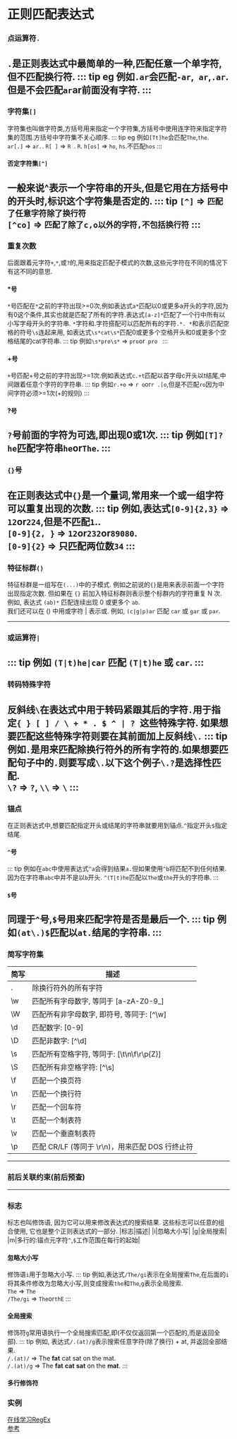 # 正则匹配表达式
### 点运算符`.`
`.`是正则表达式中最简单的一种,匹配任意一个单字符,但不匹配换行符.
::: tip eg
例如`.ar`会匹配`-ar`,` ar`,`.ar`.但是不会匹配`ar`ar前面没有字符.
:::
---
### 字符集`[]`
字符集也叫做字符类,方括号用来指定一个字符集,方括号中使用连字符来指定字符集的范围.方括号中字符集不关心顺序.
::: tip eg
例如`[Tt]he`会匹配`The`,`the`.<br/>
`ar[.]` => `ar.`. `R[ ]` => `R `. `R`. `h[os]` => `ho`, `hs`.不匹配`hos`
:::
#### 否定字符集`[^]`
一般来说^表示一个字符串的开头,但是它用在方括号中的开头时,标识这个字符集是否定的.
::: tip
`[^]` => `匹配了任意字符除了换行符`<br/>
`[^co]` => `匹配了除了c,o以外的字符,不包括换行符`
:::
---
### 重复次数
后面跟着元字符`+`,`*`,或`?`的,用来指定匹配子模式的次数,这些元字符在不同的情况下有这不同的意思.
#### *号
`*`号匹配在`*`之前的字符出现>=0次,例如表达式`a*`匹配以0或更多a开头的字符,因为有0这个条件,其实也就是匹配了所有的字符.表达式`[a-z]*`匹配了一个行中所有以小写字母开头的字符串.
`*`字符和.字符搭配可以匹配所有的字符`.*. *`和表示匹配空格的符号`\s`连起来用, 如表达式`\s*cat\s*`匹配0或更多个空格开头和0或更多个空格结尾的cat字符串.
::: tip
例如`\s*pro\s*` => `pro`or`  pro  `
:::
#### +号
`+`号匹配+号之前的字符出现>=1次.例如表达式`c.+t`匹配以首字母c开头以t结尾,中间跟着任意个字符的字符串.
::: tip
例如`r.+o` => `r o`or`r .[o`,但是不匹配`ro`因为中间字符必须>=1次(+的规则)
:::
#### ?号
`?`号前面的字符为可选,即出现0或1次.
::: tip
例如`[T]?he`匹配字符串`he`or`The`.
:::
---
### `{}`号
在正则表达式中`{}`是一个量词,常用来一个或一组字符可以重复出现的次数.
::: tip
例如,表达式`[0-9]{2,3}` => `12`or`224`,但是不匹配`1`..<br/>
`[0-9]{2, }` => `12`or`232`or`89080`.<br/>
`[0-9]{2}` => 只匹配两位数`34`
:::
---
### 特征标群`()`
特征标群是一组写在`(...)`中的子模式. 例如之前说的`{}`是用来表示前面一个字符出现指定次数. 但如果在 `{}` 前加入特征标群则表示整个标群内的字符重复 N 次. 例如, 表达式 `(ab)*` 匹配连续出现 0 或更多个 `ab`.<br/>
我们还可以在 () 中用或字符 | 表示或. 例如, `(c|g|p)ar` 匹配 `car` 或 `gar` 或 `par`.

---
### 或运算符`|`
::: tip
例如 `(T|t)he|car` 匹配 `(T|t)he` 或 `car`.
:::
---
### 转码特殊字符
反斜线`\`在表达式中用于转码紧跟其后的字符`.`用于指定`{ } [ ] / \ + * . $ ^ | ? `这些特殊字符. 如果想要匹配这些特殊字符则要在其前面加上反斜线`\.`
::: tip
例如`.`是用来匹配除换行符外的所有字符的.如果想要匹配句子中的`.`则要写成`\.`以下这个例子`\.?`是选择性匹配.<br/>
`\?` => `?`, `\\` => `\`
:::
---
### 锚点
在正则表达式中,想要匹配指定开头或结尾的字符串就要用到锚点.`^`指定开头`$`指定结尾.
#### `^`号
::: tip
例如在`abc`中使用表达式`^a`会得到结果`a.`但如果使用`^b`将匹配不到任何结果.因为在字符串`abc`中并不是以`b`开头.
`^(T|t)he`匹配以`The`或`the`开头的字符串.
:::
#### `$`号
同理于`^`号,`$`号用来匹配字符是否是最后一个.
::: tip
例如`(at\.)$`匹配以`at.`结尾的字符串.
:::
---
### 简写字符集
| 简写 | 描述 |
| ------ | ----- |
|.|     除换行符外的所有字符|
|\w|    匹配所有字母数字, 等同于 [a-zA-Z0-9_]|
|\W|	匹配所有非字母数字, 即符号, 等同于: [^\w]|
|\d|	匹配数字: [0-9]|
|\D|	匹配非数字: [^\d]|
|\s|	匹配所有空格字符, 等同于: [\t\n\f\r\p{Z}]|
|\S|	匹配所有非空格字符: [^\s]|
|\f|	匹配一个换页符|
|\n|	匹配一个换行符|
|\r|	匹配一个回车符|
|\t|	匹配一个制表符|
|\v|	匹配一个垂直制表符|
|\p|	匹配 CR/LF (等同于 \r\n)，用来匹配 DOS 行终止符|
---
### 前后关联约束(前后预查)
---
### 标志
标志也叫修饰语, 因为它可以用来修改表达式的搜索结果. 这些标志可以任意的组合使用, 它也是整个正则表达式的一部分.
|标志|描述|
|i|忽略大小写|
|g|全局搜索|
|m|多行的:锚点元字符`^`,`$`工作范围在每行的起始|
#### 忽略大小写
修饰语`i`用于忽略大小写.
::: tip
例如,表达式`/The/gi`表示在全局搜索`The`,在后面的`i`将其条件修改为忽略大小写,则变成搜索`the`和`The`,`g`表示全局搜索.<br/>
`The` => `The`<br/>
`/The/gi` => `The`or`thE`
:::
#### 全局搜索
修饰符`g`常用语执行一个全局搜索匹配,即(不仅仅返回第一个匹配的,而是返回全部).
::: tip
例如, 表达式`/.(at)/g`表示搜索任意字符(除了换行) + at, 并返回全部结果.<br/>
`/.(at)/` => The **fat** cat sat on the mat.<br/>
`/.(at)/g` => The **fat** **cat** **sat** on the **mat**.
:::
#### 多行修饰符
### 实例

[在线学习RegEx](https://regexr.com/)<br>
[参考](https://github.com/ziishaned/learn-regex/blob/master/README-cn.md)



